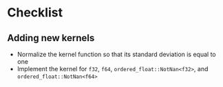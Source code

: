 # Checklist

## Adding new kernels

- Normalize the kernel function so that its standard deviation is equal to one
- Implement the kernel for `f32`, `f64`, `ordered_float::NotNan<f32>`, and `ordered_float::NotNan<f64>`
